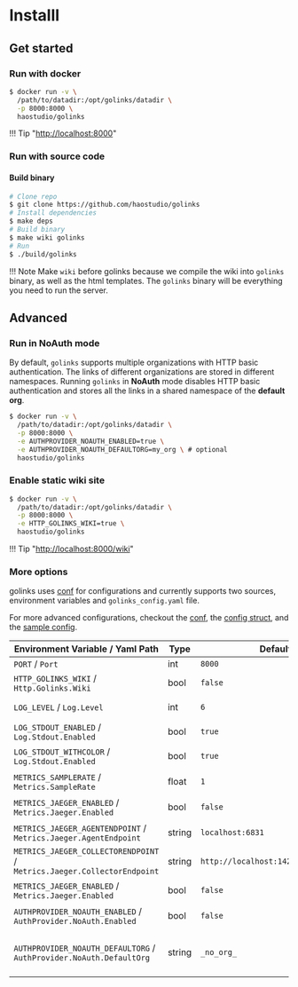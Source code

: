 # Installl

## Get started

### Run with docker

```sh
$ docker run -v \
  /path/to/datadir:/opt/golinks/datadir \
  -p 8000:8000 \
  haostudio/golinks
```

!!! Tip "[http://localhost:8000](http://localhost:8000)"

### Run with source code

#### Build binary

```sh
# Clone repo
$ git clone https://github.com/haostudio/golinks
# Install dependencies
$ make deps
# Build binary
$ make wiki golinks
# Run
$ ./build/golinks
```

!!! Note
	Make `wiki` before golinks because we compile the wiki into `golinks` binary,
	as well as the html templates. The `golinks` binary will be everything you
	need to run the server.

## Advanced

### Run in NoAuth mode

By default, `golinks` supports multiple organizations with HTTP basic
authentication. The links of different organizations are stored in different
namespaces. Running `golinks` in **NoAuth** mode disables HTTP basic
authentication and stores all the links in a shared namespace of the **default org**.

```sh
$ docker run -v \
  /path/to/datadir:/opt/golinks/datadir \
  -p 8000:8000 \
  -e AUTHPROVIDER_NOAUTH_ENABLED=true \
  -e AUTHPROVIDER_NOAUTH_DEFAULTORG=my_org \ # optional
  haostudio/golinks
```

### Enable static wiki site

```sh
$ docker run -v \
  /path/to/datadir:/opt/golinks/datadir \
  -p 8000:8000 \
  -e HTTP_GOLINKS_WIKI=true \
  haostudio/golinks
```

!!! Tip "[http://localhost:8000/wiki](http://localhost:8000/wiki)"

### More options

golinks uses [conf](https://github.com/popodid/conf) for configurations
and currently supports two sources, environment variables and `golinks_config.yaml` file.

For more advanced configurations, checkout the [conf](https://github.com/popodid/conf),
the [config struct](https://github.com/haostudio/golinks/blob/master/cmd/golinks/main.go#L32),
and the [sample config](https://github.com/haostudio/golinks/blob/master/configs/local.yaml).

| Environment Variable / Yaml Path                                        | Type   | Default                             | Usage                                         |
| ----------------------------------------------------------------------- | ------ | ----------------------------------- | --------------------------------------------- |
| `PORT` / `Port`                                                         | int    | `8000`                              | Listening port                                |
| `HTTP_GOLINKS_WIKI` / `Http.Golinks.Wiki`                               | bool   | `false`                             | Serve wiki                                    |
| `LOG_LEVEL` / `Log.Level`                                               | int    | `6`                                 | Maximum log level (`1`~`6`)                   |
| `LOG_STDOUT_ENABLED` / `Log.Stdout.Enabled`                             | bool   | `true`                              | Log to stdout                                 |
| `LOG_STDOUT_WITHCOLOR` / `Log.Stdout.Enabled`                           | bool   | `true`                              | Log to stdout with color                      |
| `METRICS_SAMPLERATE` / `Metrics.SampleRate`                             | float  | `1`                                 | Tracing/Metrics sampling rate                 |
| `METRICS_JAEGER_ENABLED` / `Metrics.Jaeger.Enabled`                     | bool   | `false`                             | Enable tracing with jaeger                    |
| `METRICS_JAEGER_AGENTENDPOINT` / `Metrics.Jaeger.AgentEndpoint`         | string | `localhost:6831`                    | jaeger agent endpoint                         |
| `METRICS_JAEGER_COLLECTORENDPOINT` / `Metrics.Jaeger.CollectorEndpoint` | string | `http://localhost:14268/api/traces` | jaeger collector endpoint                     |
| `METRICS_JAEGER_ENABLED` / `Metrics.Jaeger.Enabled`                     | bool   | `false`                             | Enable tracing with jaeger                    |
| `AUTHPROVIDER_NOAUTH_ENABLED` / `AuthProvider.NoAuth.Enabled`           | bool   | `false`                             | Run in NoAuth mode                            |
| `AUTHPROVIDER_NOAUTH_DEFAULTORG` / `AuthProvider.NoAuth.DefaultOrg`     | string | `_no_org_`                          | The default org namespace used in NoAuth mode |
